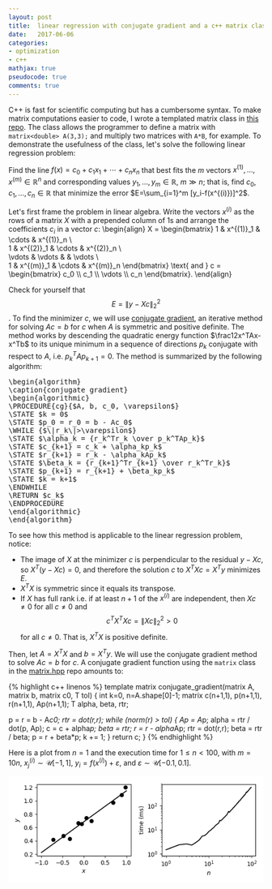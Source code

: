 ```yaml
---
layout: post
title:  linear regression with conjugate gradient and a c++ matrix class
date:   2017-06-06
categories:
- optimization
- c++
mathjax: true
pseudocode: true
comments: true
---
```


C++ is fast for scientific computing but has a cumbersome syntax. To make matrix computations easier to code, I wrote a templated matrix class in [this repo](https://www.github.com./joepatmckenna/matrix.hpp). The class allows the programmer to define a matrix with `matrix<double> A(3,3);` and multiply two matrices with `A*B`, for example. To demonstrate the usefulness of the class, let's solve the following linear regression problem:

Find the line $f(x)=c_0+c_1x_1+\cdots+c_nx_n$ that best fits the $m$ vectors $x^{(1)},\ldots,x^{(m)}\in\mathbb{R}^n$ and corresponding values $y_1,\ldots,y_m\in\mathbb{R}$, $m\gg n$; that is, find $c_0,c_1,\ldots,c_n\in\mathbb{R}$ that minimize the error $E=\sum_{i=1}^m [y_i-f(x^{(i)})]^2$.

Let's first frame the problem in linear algebra. Write the vectors $x^{(i)}$ as the rows of a matrix $X$ with a prepended column of $1$s and arrange the coefficients $c_i$ in a vector $c$:
\begin{align}
X = \begin{bmatrix}
1 & x^{(1)}_1 & \cdots & x^{(1)}_n \\\
1 & x^{(2)}_1 & \cdots & x^{(2)}_n \\\
\vdots & \vdots &  & \vdots \\\
1 & x^{(m)}_1 & \cdots & x^{(m)}_n
\end{bmatrix} \text{ and }
c = \begin{bmatrix}
c_0 \\\ c_1 \\\ \vdots \\\ c_n
\end{bmatrix}.
\end{align}

Check for yourself that $$E=\|y-Xc\|_2^2$$. To find the minimizer $c$, we will use [conjugate gradient](https://en.wikipedia.org/wiki/Conjugate_gradient_method), an iterative method for solving $Ac=b$ for $c$ when $A$ is symmetric and positive definite. The method works by descending the quadratic energy function $\frac12x^TAx-x^Tb$ to its unique minimum in a sequence of directions $p_k$ conjugate with respect to $A$, i.e. $p_k^TAp_{k+1}=0$. The method is summarized by the following algorithm:

<pre class="pseudocode">
\begin{algorithm}
\caption{conjugate gradient}
\begin{algorithmic}
\PROCEDURE{cg}{$A, b, c_0, \varepsilon$}
\STATE $k = 0$
\STATE $p_0 = r_0 = b - Ac_0$
\WHILE {$\|r_k\|>\varepsilon$}
\STATE $\alpha_k = {r_k^Tr_k \over p_k^TAp_k}$
\STATE $c_{k+1} = c_k + \alpha_kp_k$
\STATE $r_{k+1} = r_k - \alpha_kAp_k$
\STATE $\beta_k = {r_{k+1}^Tr_{k+1} \over r_k^Tr_k}$
\STATE $p_{k+1} = r_{k+1} + \beta_kp_k$
\STATE $k = k+1$
\ENDWHILE
\RETURN $c_k$
\ENDPROCEDURE
\end{algorithmic}
\end{algorithm}
</pre>

To see how this method is applicable to the linear regression problem, notice:

- The image of $X$ at the minimizer $c$ is perpendicular to the residual $y-Xc$, so $X^T(y-Xc)=0$, and therefore the solution $c$ to $X^TXc=X^Ty$ minimizes $E$.
- $X^TX$ is symmetric since it equals its transpose.
- If $X$ has full rank i.e. if at least $n+1$ of the $x^{(i)}$ are independent, then $Xc\neq0$ for all $c\neq0$ and $$c^TX^TXc=\|Xc\|_2^2>0$$ for all $c\neq0$. That is, $X^TX$ is positive definite.

Then, let $A=X^TX$ and $b=X^Ty$. We will use the conjugate gradient method to solve $Ac=b$ for $c$. A conjugate gradient function using the `matrix` class in the [matrix.hpp](https://www.github.com./joepatmckenna/matrix.hpp) repo amounts to:

{% highlight c++ linenos %}
template <typename T>
matrix<T> conjugate_gradient(matrix<T> A, matrix<T> b, matrix<T> c0, T tol) {
  int k=0, n=A.shape[0]-1;
  matrix<T> c(n+1,1), p(n+1,1), r(n+1,1), Ap(n+1,1);
  T alpha, beta, rtr;

  p = r = b - A*c0;
  rtr = dot(r,r);
  while (norm(r) > tol) {
    Ap = A*p;
    alpha = rtr / dot(p, Ap);
    c = c + alpha*p;
    beta = rtr;
    r = r - alpha*Ap;
    rtr = dot(r,r);
    beta = rtr / beta;
    p = r + beta*p;
    k += 1;
  }
  return c;
}
{% endhighlight %}

<!-- {% gist joepatmckenna/339320c7e050d4bbc300ad076403598d %} -->
    
Here is a plot from $n=1$ and the execution time for $1\leq n<100$, with $m=10n$, $x^{(i)}_j\sim\mathcal{U}[-1,1]$, $y_i=f(x^{(i)})+\varepsilon$, and $\varepsilon\sim\mathcal{U}[-0.1,0.1]$.

![linear regression results][fig]

[fig]: https://raw.githubusercontent.com/joepatmckenna/matrix.hpp/master/demos/conjugate_gradient/fig.png
